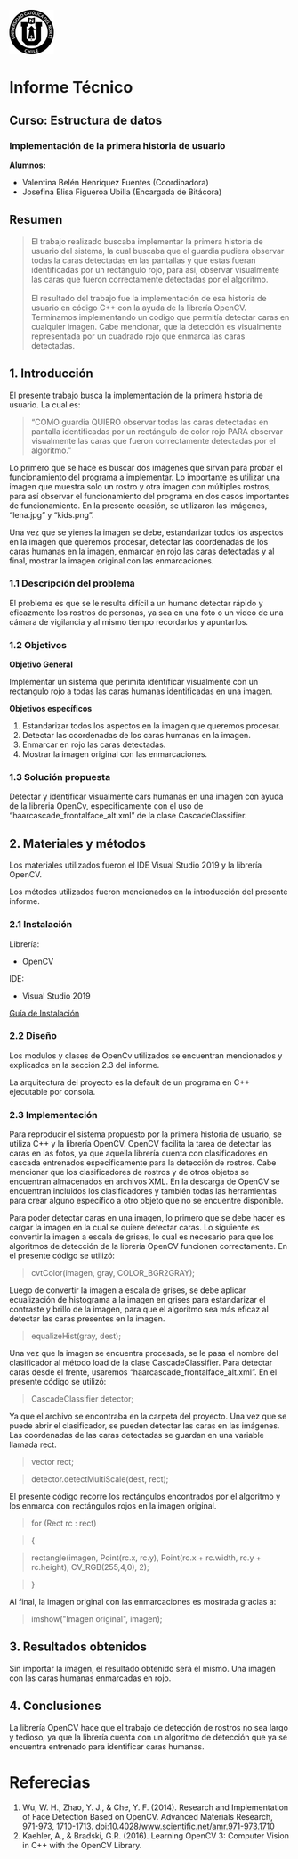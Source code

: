 ![UCN](images/60x60-ucn-negro.png)


# Informe Técnico 
## Curso: Estructura de datos
### Implementación de la primera historia de usuario

**Alumnos:**

* Valentina Belén Henríquez Fuentes (Coordinadora)
* Josefina Elisa Figueroa Ubilla (Encargada de Bitácora)

## Resumen 

> El trabajo realizado buscaba implementar la primera historia de usuario del sistema, la cual buscaba que el guardia pudiera observar todas la caras detectadas en las pantallas y que estas fueran identificadas por un rectángulo rojo, para así, observar visualmente las caras que fueron correctamente detectadas por el algoritmo.<br /> <br />El resultado del trabajo fue la implementación de esa historia de usuario en código C++ con la ayuda de la librería OpenCV. Terminamos implementando un codigo que permitía detectar caras en cualquier imagen. Cabe mencionar, que la detección es visualmente representada por un cuadrado rojo que enmarca las caras detectadas.



## 1. Introducción

El presente trabajo busca la implementación de la primera historia de usuario. La cual es:

> “COMO guardia QUIERO observar todas las caras detectadas en pantalla identificadas por un rectángulo de color rojo PARA observar visualmente las caras que fueron correctamente detectadas por el algoritmo.”

Lo primero que se hace es buscar dos imágenes que sirvan para probar el funcionamiento del programa a implementar. Lo importante es utilizar una imagen que muestra solo un rostro y otra imagen con múltiples rostros, para así observar el funcionamiento del programa en dos casos importantes de funcionamiento. En la presente ocasión, se utilizaron las imágenes, “lena.jpg” y “kids.png”.

Una vez que se yienes la imagen se debe, estandarizar todos los aspectos en la imagen que queremos procesar, detectar las coordenadas de los caras humanas en la imagen, enmarcar en rojo las caras detectadas y al final, mostrar la imagen original con las enmarcaciones.

### 1.1 Descripción del problema

El problema es que se le resulta difícil a un humano detectar rápido y eficazmente los rostros de personas, ya sea en una foto o un video de una cámara de vigilancia y al mismo tiempo recordarlos y apuntarlos.

### 1.2 Objetivos 

**Objetivo General**


Implementar un sistema que perimita identificar visualmente con un rectangulo rojo a todas las caras humanas identificadas en una imagen.

**Objetivos específicos**

1. Estandarizar todos los aspectos en la imagen que queremos procesar. 
2. Detectar las coordenadas de los caras humanas en la imagen.
3. Enmarcar en rojo las caras detectadas. 
4. Mostrar la imagen original con las enmarcaciones.

### 1.3 Solución propuesta

Detectar y identificar visualmente cars humanas en una imagen con ayuda de la libreria OpenCv, especificamente con el uso de “haarcascade_frontalface_alt.xml” de la clase CascadeClassifier.

## 2. Materiales y métodos

Los materiales utilizados fueron el IDE Visual Studio 2019 y la librería OpenCV.

Los métodos utilizados fueron mencionados en la introducción del presente informe.


### 2.1 Instalación
Librería:
- OpenCV

IDE:
- Visual Studio 2019

[Guía de Instalación](https://www.youtube.com/watch?v=Hu7ArOaFm2g&feature=youtu.be)


### 2.2 Diseño 

Los modulos y clases de OpenCv utilizados se encuentran mencionados y explicados en la sección 2.3 del informe.

La arquitectura del proyecto es la default de un programa en C++ ejecutable por consola.

### 2.3 Implementación

Para reproducir el sistema propuesto por la primera historia de usuario, se utiliza C++ y la librería OpenCV. OpenCV facilita la tarea de detectar las caras en las fotos, ya que aquella librería cuenta con clasificadores en cascada entrenados específicamente para la detección de rostros. Cabe mencionar que los clasificadores de rostros y de otros objetos se encuentran almacenados en archivos XML. En la descarga de OpenCV se encuentran incluidos los clasificadores y también todas las herramientas para crear alguno específico a otro objeto que no se encuentre disponible.

Para poder detectar caras en una imagen, lo primero que se debe hacer es cargar la imagen en la cual se quiere detectar caras. Lo siguiente es convertir la imagen a escala de grises, lo cual es necesario para que los algoritmos de detección de la librería OpenCV funcionen correctamente. En el presente código se utilizó:

>cvtColor(imagen, gray, COLOR_BGR2GRAY);

Luego de convertir la imagen a escala de grises, se debe aplicar ecualización de histograma a la imagen en grises para estandarizar el contraste y brillo de la imagen, para que el algoritmo sea más eficaz al detectar las caras presentes en la imagen.

> equalizeHist(gray, dest);

Una vez que la imagen se encuentra procesada, se le pasa el nombre del clasificador al método load de la clase CascadeClassifier. Para detectar caras desde el frente, usaremos “haarcascade_frontalface_alt.xml”. En el presente código se utilizó:

> CascadeClassifier detector;

Ya que el archivo se encontraba en la carpeta del proyecto. Una vez que se puede abrir el clasificador, se pueden detectar las caras en las imágenes. Las coordenadas de las caras detectadas se guardan en una variable llamada rect. 

> vector<Rect> rect;

>detector.detectMultiScale(dest, rect);

El presente código recorre los rectángulos encontrados por el algoritmo y los enmarca con rectángulos rojos en la imagen original.

> for (Rect rc : rect)

>	{

>rectangle(imagen, Point(rc.x, rc.y), Point(rc.x + rc.width, rc.y + rc.height), CV_RGB(255,4,0), 2);

>	}

Al final, la imagen original con las enmarcaciones es mostrada gracias a:

> imshow("Imagen original", imagen);

## 3. Resultados obtenidos

Sin importar la imagen, el resultado obtenido será el mismo. Una imagen con las caras humanas enmarcadas en rojo.

## 4. Conclusiones

La librería OpenCV hace que el trabajo de detección de rostros no sea largo y tedioso, ya que la librería cuenta con un algoritmo de detección que ya se 
encuentra entrenado para identificar caras humanas.
# Referecias

1. Wu, W. H., Zhao, Y. J., & Che, Y. F. (2014). Research and Implementation of Face Detection Based on OpenCV. Advanced Materials Research, 971-973, 1710-1713. doi:10.4028/www.scientific.net/amr.971-973.1710
2. Kaehler, A., & Bradski, G.R. (2016). Learning OpenCV 3: Computer Vision in C++ with the OpenCV Library.


